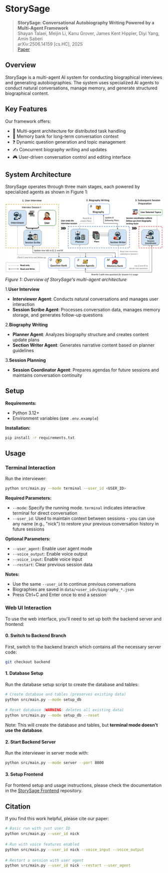 # StorySage

> **StorySage: Conversational Autobiography Writing Powered by a Multi-Agent Framework**  
> Shayan Talaei, Meijin Li, Kanu Grover, James Kent Hippler, Diyi Yang, Amin Saberi  
> arXiv:2506.14159 [cs.HC], 2025  
> [Paper](https://arxiv.org/abs/2506.14159)

## Overview

StorySage is a multi-agent AI system for 
conducting biographical interviews and generating 
autobiographies. The system uses specialized AI 
agents to conduct natural conversations, manage 
memory, and generate structured biographical 
content.

## Key Features

Our framework offers:

- 🤖 Multi-agent architecture for distributed task handling
- 🧠 Memory bank for long-term conversation context
- ❓ Dynamic question generation and topic management
- ✍️ Concurrent biography writing and updates
- 🎮 User-driven conversation control and editing interface

## System Architecture

StorySage operates through three main stages, each powered by specialized agents as shown in Figure 1:

![StorySage Multi-Agent Architecture](images/storysage_multiagent_architecture.pdf.png)
*Figure 1: Overview of StorySage's multi-agent architecture*

1.**User Interview**

- **Interviewer Agent**: Conducts natural conversations and manages user interaction
- **Session Scribe Agent**: Processes conversation data, manages memory storage, and generates follow-up questions

2.**Biography Writing**

- **Planner Agent**: Analyzes biography structure and creates content update plans
- **Section Writer Agent**: Generates narrative content based on planner guidelines

3.**Session Planning**

- **Session Coordinator Agent**: Prepares agendas for future sessions and maintains conversation continuity

## Setup

**Requirements:**

- Python 3.12+
- Environment variables (see `.env.example`)

**Installation:**

```bash
pip install -r requirements.txt
```

## Usage

### Terminal Interaction

Run the interviewer:

```bash
python src/main.py --mode terminal --user_id <USER_ID>
```

**Required Parameters:**

- `--mode`: Specify the running mode. `terminal` indicates interactive terminal for direct conversation
- `--user_id`: Used to maintain context between sessions - you can use any name (e.g., "nick") to restore your previous conversation history in future sessions

**Optional Parameters:**

- `--user_agent`: Enable user agent mode
- `--voice_output`: Enable voice output
- `--voice_input`: Enable voice input
- `--restart`: Clear previous session data

**Notes:**

- Use the same `--user_id` to continue previous conversations
- Biographies are saved in `data/<user_id>/biography_*.json`
- Press Ctrl+C and Enter once to end a session

### Web UI Interaction

To use the web interface, you'll need to set up both the backend server and frontend:

#### 0. Switch to Backend Branch

First, switch to the backend branch which contains all the necessary server code:

```bash
git checkout backend
```

#### 1. Database Setup

Run the database setup script to create the database and tables:

```bash
# Create database and tables (preserves existing data)
python src/main.py --mode setup_db

# Reset database (WARNING: deletes all existing data)
python src/main.py --mode setup_db --reset
```

Note: This will create the database and tables, but **terminal mode doesn't use the database**.

#### 2. Start Backend Server

Run the interviewer in server mode with:

```bash
python src/main.py --mode server --port 8000
```

#### 3. Setup Frontend

For frontend setup and usage instructions, please check the documentation in the [StorySage Frontend](https://github.com/Hello-Imagine/StorySage_Frontend) repository.

## Citation

If you find this work helpful, please cite our paper:

```bash
# Basic run with just user ID
python src/main.py --user_id nick

# Run with voice features enabled
python src/main.py --user_id nick --voice_input --voice_output

# Restart a session with user agent
python src/main.py --user_id nick --restart --user_agent
```